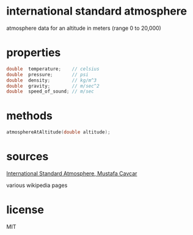 # international standard atmosphere

atmosphere data for an altitude in meters (range 0 to 20,000)

# properties

```c
double  temperature;    // celsius
double  pressure;       // psi
double  density;        // kg/m^3
double  gravity;        // m/sec^2
double  speed_of_sound; // m/sec
```

# methods

```c
atmosphereAtAltitude(double altitude);
```

# sources

[International Standard Atmosphere, Mustafa Cavcar](http://fisicaatmo.at.fcen.uba.ar/practicas/ISAweb.pdf)

various wikipedia pages

# license

MIT